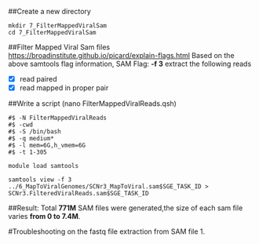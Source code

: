 ##Create a new directory
```
mkdir 7_FilterMappedViralSam
cd 7_FilterMappedViralSam
```
##Filter Mapped Viral Sam files
https://broadinstitute.github.io/picard/explain-flags.html
Based on the above samtools flag information, SAM Flag: **-f 3** extract the following reads 
- [x]   read paired
- [x]   read mapped in proper pair

##Write a script (nano FilterMappedViralReads.qsh) 
```
#$ -N FilterMappedViralReads
#$ -cwd
#$ -S /bin/bash
#$ -q medium*
#$ -l mem=6G,h_vmem=6G
#$ -t 1-305

module load samtools

samtools view -f 3 ../6_MapToViralGenomes/SCNr3_MapToViral.sam$SGE_TASK_ID > SCNr3.FilteredViralReads.sam$SGE_TASK_ID
```
##Result: Total **771M** SAM files were generated,the size of each sam file varies **from 0 to 7.4M**.

#Troubleshooting on the fastq file extraction from SAM file
1. 



